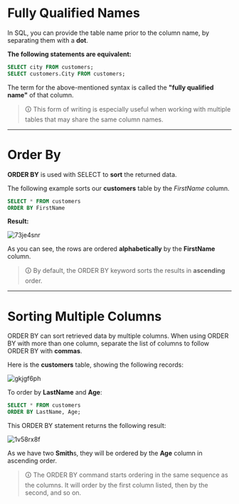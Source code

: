 # Fully Qualified Names
In SQL, you can provide the table name prior to the column name, by separating them with a **dot**.  

**The following statements are equivalent:**

```sql
SELECT city FROM customers;
SELECT customers.City FROM customers;
```

The term for the above-mentioned syntax is called the **"fully qualified name"** of that column.

>🛈 This form of writing is especially useful when working with multiple tables that may share the same column names.

---

# Order By  
**ORDER BY** is used with SELECT to **sort** the returned data.  
  
The following example sorts our **customers** table by the _FirstName_ column.

```sql
SELECT * FROM customers
ORDER BY FirstName
```

**Result:**

![73je4snr](https://user-images.githubusercontent.com/94882786/165149990-c988802a-5204-41b0-b863-8b2f8598812b.jpg)

As you can see, the rows are ordered **alphabetically** by the **FirstName** column.

>🛈 By default, the ORDER BY keyword sorts the results in **ascending** order.

---

# Sorting Multiple Columns
ORDER BY can sort retrieved data by multiple columns. When using ORDER BY with more than one column, separate the list of columns to follow ORDER BY with **commas**.  

Here is the **customers** table, showing the following records:

![gkjgf6ph](https://user-images.githubusercontent.com/94882786/165150042-e8cbab48-f025-4e3e-a607-8008d4380639.jpg)

To order by **LastName** and **Age**:

```sql
SELECT * FROM customers
ORDER BY LastName, Age;
```

This ORDER BY statement returns the following result:

![1v58rx8f](https://user-images.githubusercontent.com/94882786/165150070-938f7ec9-cae1-458a-8519-cd4d8b484ff7.jpg)

As we have two **Smith**s, they will be ordered by the **Age** column in ascending order.

>🛈 The ORDER BY command starts ordering in the same sequence as the columns. It will order by the first column listed, then by the second, and so on.
